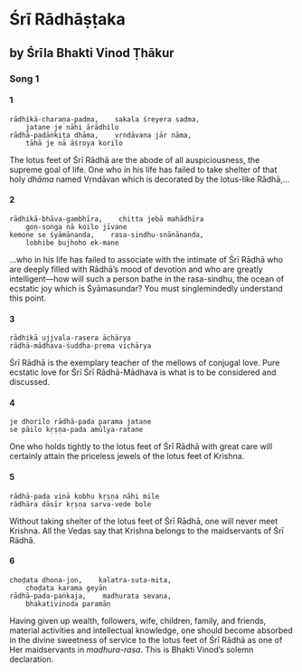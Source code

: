 # Śrī Rādhāṣṭaka

## by Śrīla Bhakti Vinod Ṭhākur

### Song 1

#### 1

    rādhikā-charaṇa-padma,    sakala śreyera sadma,
        jatane je nāhi ārādhilo
    rādhā-padāṅkita dhāma,    vṛndāvana jār nāma,
        tāhā je nā āśroya korilo

The lotus feet of Śrī Rādhā are the abode of all auspiciousness, the supreme goal of life. One who in his life has failed to take shelter of that holy *dhāma* named Vṛndāvan which is decorated by the lotus-like Rādhā,…

#### 2

    rādhikā-bhāva-gambhīra,    chitta jebā mahādhīra
        goṇ-soṅga nā koilo jīvane
    kemone se śyāmānanda,    rasa-sindhu-snānānanda,
        lobhibe bujhoho ek-mane

…who in his life has failed to associate with the intimate of Śrī Rādhā who are deeply filled with Rādhā’s mood of devotion and who are greatly intelligent—how will such a person bathe in the rasa-sindhu, the ocean of ecstatic joy which is Śyāmasundar? You must singlemindedly understand this point.

#### 3

    rādhikā ujjvala-rasera āchārya
    rādhā-mādhava-śuddha-prema vichārya

Śrī Rādhā is the exemplary teacher of the mellows of conjugal love. Pure ecstatic love for Śrī Śrī Rādhā-Mādhava is what is to be considered and discussed.

#### 4

    je dhorilo rādhā-pada parama jatane
    se pāilo kṛṣṇa-pada amūlya-ratane

One who holds tightly to the lotus feet of Śrī Rādhā with great care will certainly attain the priceless jewels of the lotus feet of Krishna.

#### 5

    rādhā-pada vinā kobhu kṛṣṇa nāhi mile
    rādhāra dāsīr kṛṣṇa sarva-vede bole

Without taking shelter of the lotus feet of Śrī Rādhā, one will never meet Krishna. All the Vedas say that Krishna belongs to the maidservants of Śrī Rādhā.

#### 6

    choḍata dhona-jon,    kalatra-suta-mita,
        choḍata karama geyān
    rādhā-pada-paṅkaja,    madhurata sevana,
        bhakativinoda paramāṇ

Having given up wealth, followers, wife, children, family, and friends, material activities and intellectual knowledge, one should become absorbed in the divine sweetness of service to the lotus feet of Śrī Rādhā as one of Her maidservants in *madhura-rasa*. This is Bhakti Vinod’s solemn declaration.

